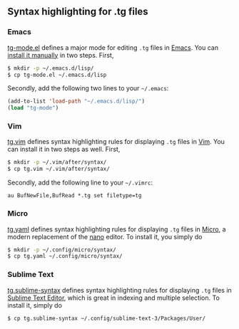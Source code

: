 ## Syntax highlighting for .tg files

### Emacs

[tg-mode.el](tg-mode.el) defines a major mode for editing `.tg` files in [Emacs][]. You can [install it manually](http://ergoemacs.org/emacs/emacs_installing_packages.html) in two steps. First,

```sh
$ mkdir -p ~/.emacs.d/lisp/
$ cp tg-mode.el ~/.emacs.d/lisp
```

Secondly, add the following two lines to your `~/.emacs`:

```lisp
(add-to-list 'load-path "~/.emacs.d/lisp/")
(load "tg-mode")
```

[Emacs]: https://www.gnu.org/software/emacs/

### Vim

[tg.vim](tg.vim) defines syntax highlighting rules for displaying `.tg` files in [Vim][]. You can install it in two steps as well. First,

```sh
$ mkdir -p ~/.vim/after/syntax/
$ cp tg.vim ~/.vim/after/syntax/
```

Secondly, add the following line to your `~/.vimrc`:

```vim
au BufNewFile,BufRead *.tg set filetype=tg
```

[Vim]:https://www.vim.org/

### Micro

[tg.yaml](tg.yaml) defines syntax highlighting rules for displaying `.tg` files in [Micro][], a modern replacement of the [nano][] editor. To install it, you simply do

```sh
$ mkdir -p ~/.config/micro/syntax/
$ cp tg.yaml ~/.config/micro/syntax/
```

[Micro]: https://micro-editor.github.io/
[nano]: https://www.nano-editor.org/

### Sublime Text

[tg.sublime-syntax](tg.sublime-syntax) defines syntax highlighting rules for displaying `.tg` files in [Sublime Text Editor][], which is great in indexing and multiple selection. To install it, simply do

```sh
$ cp tg.sublime-syntax ~/.config/sublime-text-3/Packages/User/
```

[Sublime Text Editor]: https://www.sublimetext.com/
